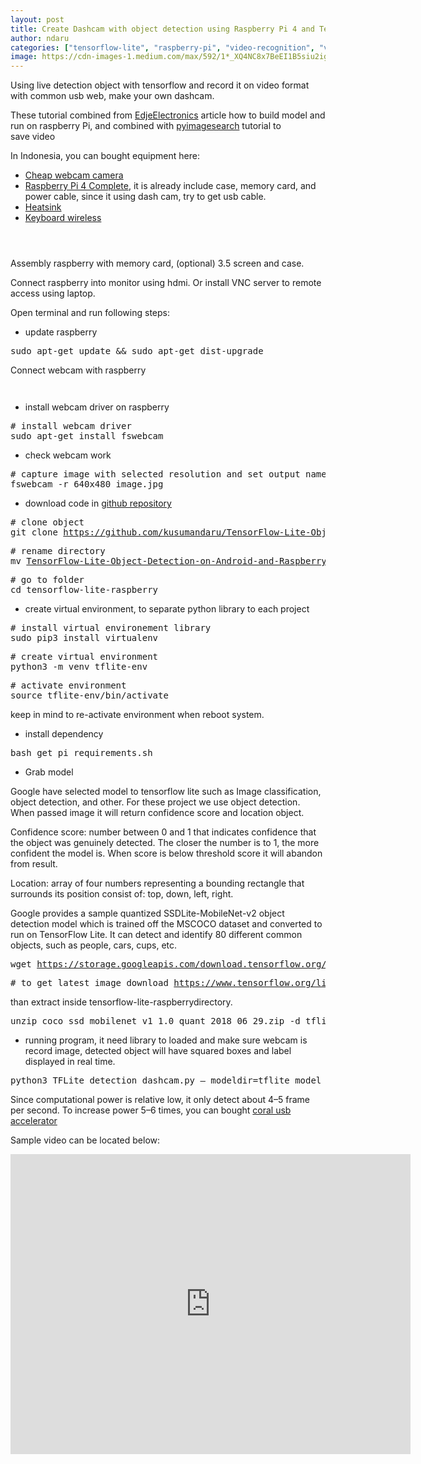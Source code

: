 ```yaml
---
layout: post
title: Create Dashcam with object detection using Raspberry Pi 4 and Tensorflow Lite
author: ndaru
categories: ["tensorflow-lite", "raspberry-pi", "video-recognition", "video-recording"]
image: https://cdn-images-1.medium.com/max/592/1*_XQ4NC8x7BeEI1B5siu2ig@2x.jpeg
---
```

<p>Using live detection object with tensorflow and record it on video format with common usb web, make your own dashcam.</p><p>These tutorial combined from <a href="https://github.com/EdjeElectronics/TensorFlow-Lite-Object-Detection-on-Android-and-Raspberry-Pi/blob/master/Raspberry_Pi_Guide.md">EdjeElectronics</a> article how to build model and run on raspberry Pi, and combined with <a href="https://www.pyimagesearch.com/2016/02/22/writing-to-video-with-opencv/">pyimagesearch</a> tutorial to save video</p><p>In Indonesia, you can bought equipment here:</p><ul><li><a href="https://www.tokopedia.com/rajacell/kamera-usb-camera-8mp-untuk-raspberry-pi-3-model-b-kabel-tarik-retrack">Cheap webcam camera</a></li><li><a href="https://www.bukalapak.com/p/komputer/mini-pc/3dyw77y-jual-raspberry-pi-4-model-b-ram-8-gb-siap-pakai?product_sku=7399366470">Raspberry Pi 4 Complete</a>, it is already include case, memory card, and power cable, since it using dash cam, try to get usb cable.</li><li><a href="https://www.tokopedia.com/rajacell/3pcs-black-aluminium-heatsink-pendingin-heat-sink-raspberry-pi-4-b-3b">Heatsink</a></li><li><a href="https://www.tokopedia.com/rajacell/wireless-mini-keyboard-rii-mini-i8-2-4g-touchpad-remote-support-raspi-hitam">Keyboard wireless</a></li></ul><figure><img alt="" src="https://cdn-images-1.medium.com/max/592/1*_XQ4NC8x7BeEI1B5siu2ig@2x.jpeg" /></figure><figure><img alt="" src="https://cdn-images-1.medium.com/max/640/1*PaPulXEIrpI9n66ZLEtoGw@2x.jpeg" /></figure><figure><img alt="" src="https://cdn-images-1.medium.com/max/288/1*IMgklPSbLQSlqMvfcfXPaQ@2x.jpeg" /></figure><p>Assembly raspberry with memory card, (optional) 3.5 screen and case.</p><p>Connect raspberry into monitor using hdmi. Or install VNC server to remote access using laptop.</p><p>Open terminal and run following steps:</p><ul><li>update raspberry</li></ul><pre>sudo apt-get update &amp;&amp; sudo apt-get dist-upgrade</pre><p>Connect webcam with raspberry</p><figure><img alt="" src="https://cdn-images-1.medium.com/max/1024/1*WQd95dSUeP1OosNeK4zxfg@2x.jpeg" /></figure><figure><img alt="" src="https://cdn-images-1.medium.com/max/1024/1*AW4P9AHdCu_U68MOADth4Q@2x.jpeg" /></figure><ul><li>install webcam driver on raspberry</li></ul><pre># install webcam driver<br>sudo apt-get install fswebcam</pre><ul><li>check webcam work</li></ul><pre># capture image with selected resolution and set output name and format<br>fswebcam -r 640x480 image.jpg</pre><ul><li>download code in <a href="https://github.com/kusumandaru/TensorFlow-Lite-Object-Detection-on-Android-and-Raspberry-Pi">github repository</a></li></ul><pre># clone object<br>git clone <a href="https://github.com/kusumandaru/TensorFlow-Lite-Object-Detection-on-Android-and-Raspberry-Pi.git">https://github.com/kusumandaru/TensorFlow-Lite-Object-Detection-on-Android-and-Raspberry-Pi.git</a></pre><pre># rename directory<br>mv <a href="https://github.com/kusumandaru/TensorFlow-Lite-Object-Detection-on-Android-and-Raspberry-Pi.git">TensorFlow-Lite-Object-Detection-on-Android-and-Raspberry-Pi</a> tensorflow-lite-raspberry</pre><pre># go to folder<br>cd tensorflow-lite-raspberry</pre><ul><li>create virtual environment, to separate python library to each project</li></ul><pre># install virtual environement library<br>sudo pip3 install virtualenv</pre><pre># create virtual environment<br>python3 -m venv tflite-env</pre><pre># activate environment<br>source tflite-env/bin/activate</pre><p>keep in mind to re-activate environment when reboot system.</p><ul><li>install dependency</li></ul><pre>bash get_pi_requirements.sh</pre><ul><li>Grab model</li></ul><p>Google have selected model to tensorflow lite such as Image classification, object detection, and other. For these project we use object detection. When passed image it will return confidence score and location object.</p><p>Confidence score: number between 0 and 1 that indicates confidence that the object was genuinely detected. The closer the number is to 1, the more confident the model is. When score is below threshold score it will abandon from result.</p><p>Location: array of four numbers representing a bounding rectangle that surrounds its position consist of: top, down, left, right.</p><p>Google provides a sample quantized SSDLite-MobileNet-v2 object detection model which is trained off the MSCOCO dataset and converted to run on TensorFlow Lite. It can detect and identify 80 different common objects, such as people, cars, cups, etc.</p><pre>wget <a href="https://storage.googleapis.com/download.tensorflow.org/models/tflite/coco_ssd_mobilenet_v1_1.0_quant_2018_06_29.zip">https://storage.googleapis.com/download.tensorflow.org/models/tflite/coco_ssd_mobilenet_v1_1.0_quant_2018_06_29.zip</a></pre><pre># to get latest image download <a href="https://www.tensorflow.org/lite/models/object_detection/overview">https://www.tensorflow.org/lite/models/object_detection/overview</a></pre><p>than extract inside tensorflow-lite-raspberrydirectory.</p><pre>unzip coco_ssd_mobilenet_v1_1.0_quant_2018_06_29.zip -d tflite_model</pre><ul><li>running program, it need library to loaded and make sure webcam is record image, detected object will have squared boxes and label displayed in real time.</li></ul><pre>python3 TFLite_detection_dashcam.py — modeldir=tflite_model</pre><p>Since computational power is relative low, it only detect about 4–5 frame per second. To increase power 5–6 times, you can bought <a href="https://coral.ai/products/accelerator/">coral usb accelerator</a></p><p>Sample video can be located below:</p><iframe src="https://cdn.embedly.com/widgets/media.html?src=https%3A%2F%2Fwww.youtube.com%2Fembed%2F4XVpRhM-IeM%3Ffeature%3Doembed&amp;display_name=YouTube&amp;url=https%3A%2F%2Fwww.youtube.com%2Fwatch%3Fv%3D4XVpRhM-IeM&amp;image=https%3A%2F%2Fi.ytimg.com%2Fvi%2F4XVpRhM-IeM%2Fhqdefault.jpg&amp;key=a19fcc184b9711e1b4764040d3dc5c07&amp;type=text%2Fhtml&amp;schema=youtube" width="640" height="480" frameborder="0" scrolling="no"><a href="https://medium.com/media/0e85d37b8563c800f60a82eb4fb1079e/href">https://medium.com/media/0e85d37b8563c800f60a82eb4fb1079e/href</a></iframe><img src="https://medium.com/_/stat?event=post.clientViewed&referrerSource=full_rss&postId=cdec3e105e55" width="1" height="1" alt="">